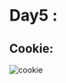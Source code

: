 # Day5 :

## Cookie:

![cookie](https://user-images.githubusercontent.com/76956637/206880072-04102c01-4720-4db7-a99a-30b6e299a591.gif)
